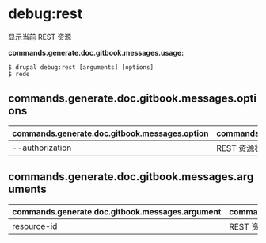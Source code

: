 # debug:rest
显示当前 REST 资源

**commands.generate.doc.gitbook.messages.usage:**
```
$ drupal debug:rest [arguments] [options]
$ rede  
```

## commands.generate.doc.gitbook.messages.options
commands.generate.doc.gitbook.messages.option | commands.generate.doc.gitbook.messages.details
-------|-------------
--authorization | REST 资源状态 启用 | 禁用

## commands.generate.doc.gitbook.messages.arguments
commands.generate.doc.gitbook.messages.argument | commands.generate.doc.gitbook.messages.details
---------|-------------
resource-id | REST 资源 ID
